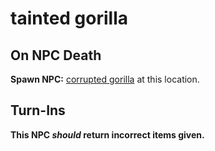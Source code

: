 # tainted gorilla
## On NPC Death

**Spawn NPC:**  [corrupted gorilla](/npc/94008) at this location.
## Turn-Ins



**This NPC *should* return incorrect items given.**





